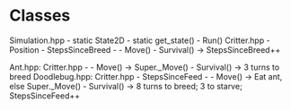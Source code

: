 # Classes
Simulation.hpp
    - static State2D
    - static get_state()
    - Run()
Critter.hpp
    - Position
    - StepsSinceBreed
    - 
    - Move()
    - Survival() -> StepsSinceBreed++

Ant.hpp: Critter.hpp
    - 
    - Move() -> Super._Move()
    - Survival() -> 3 turns to breed
Doodlebug.hpp: Critter.hpp
    - StepsSinceFeed
    - 
    - Move() -> Eat ant, else Super._Move()
    - Survival() -> 8 turns to breed; 3 to starve; StepsSinceFeed++